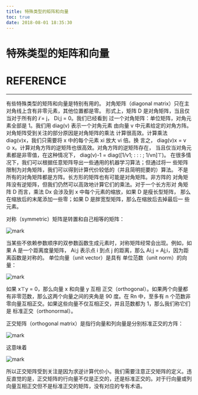 ```yaml
---
title: 特殊类型的矩阵和向量
toc: true
date: 2018-08-01 18:35:30
---
```

# 特殊类型的矩阵和向量


# REFERENCE


* * *



有些特殊类型的矩阵和向量是特别有用的。
对角矩阵（diagonal matrix）只在主对角线上含有非零元素，其他位置都是零。
形式上，矩阵 D 是对角矩阵，当且仅当对于所有的 i ̸= j， Di;j = 0。我们已经看到
过一个对角矩阵：单位矩阵，对角元素全部是 1。我们用 diag(v) 表示一个对角元素
由向量 v 中元素给定的对角方阵。对角矩阵受到关注的部分原因是对角矩阵的乘法
计算很高效。计算乘法 diag(v)x，我们只需要将 x 中的每个元素 xi 放大 vi 倍。换
言之， diag(v)x = v ⊙ x。计算对角方阵的逆矩阵也很高效。对角方阵的逆矩阵存在，
当且仅当对角元素都是非零值，在这种情况下， diag(v)-1 = diag([1/v1; : : : ; 1/vn]⊤)。
在很多情况下，我们可以根据任意矩阵导出一些通用的机器学习算法；但通过将一
些矩阵限制为对角矩阵，我们可以得到计算代价较低的（并且简明扼要的）算法。
不是所有的对角矩阵都是方阵。长方形的矩阵也有可能是对角矩阵。非方阵的
对角矩阵没有逆矩阵，但我们仍然可以高效地计算它们的乘法。对于一个长方形对
角矩阵 D 而言，乘法 Dx 会涉及到 x 中每个元素的缩放，如果 D 是瘦长型矩阵，
那么在缩放后的末尾添加一些零；如果 D 是胖宽型矩阵，那么在缩放后去掉最后一
些元素。

对称（symmetric）矩阵是转置和自己相等的矩阵：


![mark](http://pacdb2bfr.bkt.clouddn.com/blog/image/180728/f1H85mjBKL.png?imageslim)

当某些不依赖参数顺序的双参数函数生成元素时，对称矩阵经常会出现。例如，如
果 A 是一个距离度量矩阵， Ai;j 表示点 i 到点 j 的距离，那么 Ai;j = Aj;i，因为距
离函数是对称的。
单位向量（unit vector）是具有 单位范数（unit norm）的向量：


![mark](http://pacdb2bfr.bkt.clouddn.com/blog/image/180728/4cmbbfdD8I.png?imageslim)

如果 x⊤y = 0，那么向量 x 和向量 y 互相 正交（orthogonal）。如果两个向量都
有非零范数，那么这两个向量之间的夹角是 90 度。在 Rn 中，至多有 n 个范数非
零向量互相正交。如果这些向量不仅互相正交，并且范数都为 1，那么我们称它们
是 标准正交（orthonormal）。

正交矩阵（orthogonal matrix）是指行向量和列向量是分别标准正交的方阵：


![mark](http://pacdb2bfr.bkt.clouddn.com/blog/image/180728/91DLDgKbiC.png?imageslim)

这意味着


![mark](http://pacdb2bfr.bkt.clouddn.com/blog/image/180728/02ldH01234.png?imageslim)

所以正交矩阵受到关注是因为求逆计算代价小。我们需要注意正交矩阵的定义。违
反直觉的是，正交矩阵的行向量不仅是正交的，还是标准正交的。对于行向量或列
向量互相正交但不是标准正交的矩阵，没有对应的专有术语。

